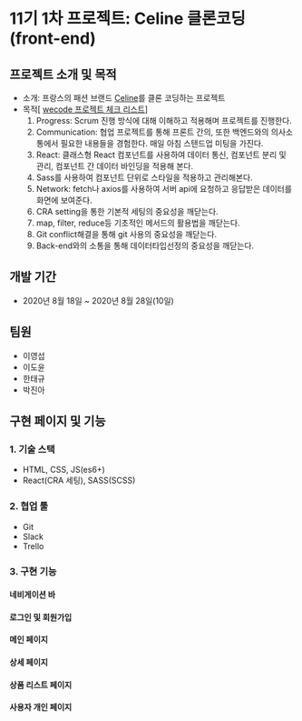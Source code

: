 # 11기 1차 프로젝트: Celine 클론코딩(front-end)

## 프로젝트 소개 및 목적

- 소개: 프랑스의 패션 브랜드 [Celine](https://www.celine.com/en-int/home)를 클론 코딩하는 프로젝트
- 목적[ [wecode 프로젝트 체크 리스트](https://www.notion.so/2-5ce37997b5db494ea67c5387eb8850f4)]
  1. Progress: Scrum 진행 방식에 대해 이해하고 적용해며 프로젝트를 진행한다.
  2. Communication: 협업 프로젝트를 통해 프론트 간의, 또한 백엔드와의 의사소통에서 필요한 내용들을 경험한다. 매일 아침 스탠드업 미팅을 가진다.
  3. React: 클래스형 React 컴포넌트를 사용하여 데이터 통신, 컴포넌트 분리 및 관리, 컴포넌트 간 데이터 바인딩을 적용해 본다.
  4. Sass를 사용하여 컴포넌트 단위로 스타일을 적용하고 관리해본다.
  5. Network: fetch나 axios를 사용하여 서버 api에 요청하고 응답받은 데이터를 화면에 보여준다.
  6. CRA setting을 통한 기본적 세팅의 중요성을 깨닫는다.
  7. map, filter, reduce등 기초적인 메서드의 활용법을 깨닫는다.
  8. Git conflict해결을 통해 git 사용의 중요성을 깨닫는다.
  9. Back-end와의 소통을 통해 데이터타입선정의 중요성을 깨닫는다.

## 개발 기간

- 2020년 8월 18일 ~ 2020년 8월 28일(10일)

## 팀원

- 이영섭
- 이도윤
- 한태규
- 박진아

## 구현 페이지 및 기능

### 1. 기술 스택

- HTML, CSS, JS(es6+)
- React(CRA 세팅), SASS(SCSS)

### 2. 협업 툴

- Git
- Slack
- Trello

### 3. 구현 기능

#### 네비게이션 바

#### 로그인 및 회원가입

#### 메인 페이지

#### 상세 페이지

#### 상품 리스트 페이지

#### 사용자 개인 페이지
